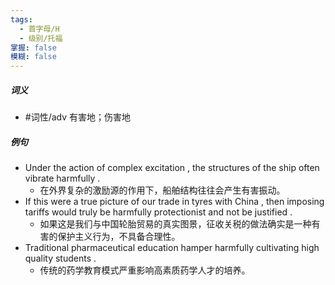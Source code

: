 ```yaml
---
tags:
  - 首字母/H
  - 级别/托福
掌握: false
模糊: false
---
```

##### 词义
- #词性/adv  有害地；伤害地
##### 例句
- Under the action of complex excitation , the structures of the ship often vibrate harmfully .
	- 在外界复杂的激励源的作用下，船舶结构往往会产生有害振动。
- If this were a true picture of our trade in tyres with China , then imposing tariffs would truly be harmfully protectionist and not be justified .
	- 如果这是我们与中国轮胎贸易的真实图景，征收关税的做法确实是一种有害的保护主义行为，不具备合理性。
- Traditional pharmaceutical education hamper harmfully cultivating high quality students .
	- 传统的药学教育模式严重影响高素质药学人才的培养。
